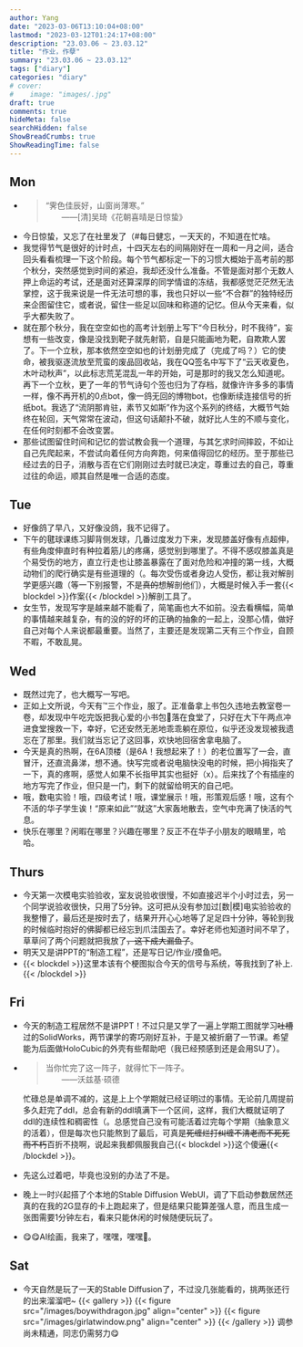 ```yaml
---
author: Yang
date: "2023-03-06T13:10:04+08:00"
lastmod: "2023-03-12T01:24:17+08:00"
description: "23.03.06 ~ 23.03.12"
title: "作业，作孽"
summary: "23.03.06 ~ 23.03.12"
tags: ["diary"]
categories: "diary"
# cover: 
#    image: "images/.jpg"
draft: true
comments: true
hideMeta: false
searchHidden: false
ShowBreadCrumbs: true
ShowReadingTime: false
---
```


## Mon

- >“霁色佳辰好，山窗尚薄寒。”  
  > &emsp;&emsp;——[清]吴琦《花朝喜晴是日惊蛰》
- 今日惊蛰，又忘了在社里发了（#每日健忘，一天天的，不知道在忙啥。
- 我觉得节气是很好的计时点，十四天左右的间隔刚好在一周和一月之间，适合回头看看梳理一下这个阶段。每个节气都标定一下的习惯大概始于高考前的那个秋分，突然感觉到时间的紧迫，我却还没什么准备。不管是面对那个无数人押上命运的考试，还是面对还算深厚的同学情谊的冻结，我都感觉茫茫然无法掌控，这于我来说是一件无法可想的事，我也只好以一些“不合群”的独特经历来企图留住它，或者说，留住一些足以回味和称道的记忆。但从今天来看，似乎大都失败了。
- 就在那个秋分，我在空空如也的高考计划册上写下“今日秋分，时不我待”，妄想有一些改变，像是没找到靶子就先射箭，自是只能画地为靶，自欺欺人罢了。下一个立秋，那本依然空空如也的计划册完成了（完成了吗？）它的使命，被我驱逐流放至荒蛮的废品回收站，我在QQ签名中写下了“云天收夏色，木叶动秋声”，以此标志荒芜混乱一年的开始，可是那时的我又怎么知道呢。再下一个立秋，更了一年的节气诗句个签也归为了存档，就像许许多多的事情一样，像不再开机的0点bot，像一鸽无回的博物bot，也像断续连接信号的折纸bot。我选了“流阴那肯驻，素节又如斯”作为这个系列的终结，大概节气始终在轮回，天气常常在波动，但这句话颠扑不破，就好比人生的不顺与变化，在任何时刻都不会改变罢。
- 那些试图留住时间和记忆的尝试教会我一个道理，与其乞求时间摔跤，不如让自己先爬起来，不尝试向着任何方向奔跑，何来值得回忆的经历。至于那些已经过去的日子，消散与否在它们刚刚过去时就已决定，尊重过去的自己，尊重过往的命运，顺其自然是唯一合适的态度。

## Tue

- 好像鸽了早八，又好像没鸽，我不记得了。
- 下午的毽球课练习脚背侧发球，几番过度发力下来，发现膝盖好像有点超伸，有些角度伸直时有种拉着筋儿的疼痛，感觉别到哪里了。不得不感叹膝盖真是个易受伤的地方，直立行走也让膝盖暴露在了面对危险和冲撞的第一线，大概动物们的爬行确实是有些道理的（。每次受伤或者身边人受伤，都让我对解剖学更感兴趣（等一下别报警，不是<del>真的</del>想解剖他们），大概是时候入手一套{{< blockdel >}}作案{{< /blockdel >}}解剖工具了。
- 女生节，发现写字是越来越不能看了，简笔画也大不如前。没去看横幅，简单的事情越来越复杂，有的没的好的坏的正确的抽象的一起上，没那心情，做好自己对每个人来说都最重要。当然了，主要还是发现第二天有三个作业，自顾不暇，不敢乱晃。

## Wed

- 既然过完了，也大概写一写吧。
- 正如上文所说，今天有™三个作业，服了。正准备拿上书包久违地去教室卷一卷，却发现中午吃完饭把我心爱的小书包🎒落在食堂了，只好在大下午两点冲进食堂搜救一下，幸好，它还安然无恙地乖乖躺在原位，似乎还没发现被我遗忘在了那里。我们就当忘记了这回事，欢快地回宿舍拿电脑了。
- 今天是真的热啊，在6A顶楼（是6A！我想起来了！）的老位置写了一会，直冒汗，还直流鼻涕，想不通。快写完或者说电脑快没电的时候，把小拇指夹了一下，真的疼啊，感觉人如果不长指甲其实也挺好（x）。后来找了个有插座的地方写完了作业，但只是一门，剩下的就留给明天的自己吧。
- 哦，数电实验！哦，四级考试！哦，课堂展示！哦，形策观后感！哦，这有个不活的华子学生诶！“原来如此”“就这”大家轰地散去，空气中充满了快活的气息。
- 快乐在哪里？闲暇在哪里？兴趣在哪里？反正不在华子小朋友的眼睛里，哈哈。

## Thurs

- 今天第一次模电实验验收，室友说验收很慢，不如直接迟半个小时过去，另一个同学说验收很快，只用了5分钟。这可把从没有参加过\[数|模\]电实验验收的我整懵了，最后还是按时去了，结果开开心心地等了足足四十分钟，等轮到我的时候临时抱好的佛脚都已经忘到爪洼国去了。幸好老师也知道时间不早了，草草问了两个问题就把我放了<del>，这下成大漏鱼了</del>。
- 明天又是讲PPT的“制造工程”，还是写日记/作业/摸鱼吧。
- {{< blockdel >}}这里本该有个梗图拟合今天的信号与系统，等我找到了补上.{{< /blockdel >}}

## Fri

- 今天的制造工程居然不是讲PPT！不过只是又学了一遍上学期工图就学习<del>吐槽</del>过的SolidWorks，两节课学的寄巧刚好互补，于是又被折磨了一节课。希望能为后面做HoloCubic的外壳有些帮助吧（我已经预感到还是会用SU了）。
- >当你忙完了这一阵子，就得忙下一阵子。  
  >&emsp;&emsp;——沃兹基·硕德

  忙碌总是单调不减的，这是上上个学期就已经证明过的事情。无论前几周提前多久赶完了ddl，总会有新的ddl填满下一个区间，这样，我们大概就证明了ddl的连续性和稠密性（。总感觉自己没有可能活着过完每个学期（抽象意义的活着），但是每次也只能熬到了最后，可真是<del>死缠烂打纠缠不清老而不死死而不朽</del>百折不挠啊，说起来我都佩服我自己{{< blockdel >}}这个傻<del>逼</del>{{< /blockdel >}}。
- 先这么过着吧，毕竟也没别的办法了不是。
- 晚上一时兴起搭了个本地的Stable Diffusion WebUI，调了下启动参数居然还真的在我的2G显存的卡上跑起来了，但是结果只能算差强人意，而且生成一张图需要1分钟左右，看来只能休闲的时候随便玩玩了。
- 😋😋AI绘画，我来了，嘿嘿，嘿嘿🤤。

## Sat

- 今天自然是玩了一天的Stable Diffusion了，不过没几张能看的，挑两张还行的出来溜溜吧~
  {{< gallery >}}
  {{< figure src="/images/boywithdragon.jpg" align="center" >}}
  {{< figure src="/images/girlatwindow.png" align="center" >}}
  {{< /gallery >}}
  调参尚未精通，同志仍需努力😋
